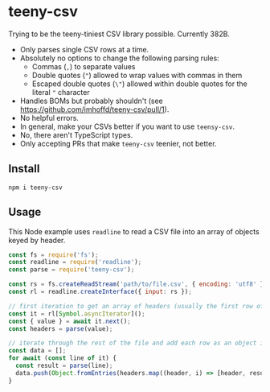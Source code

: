 # teeny-csv

Trying to be the teeny-tiniest CSV library possible. Currently 382B.

- Only parses single CSV rows at a time.
- Absolutely no options to change the following parsing rules:
  - Commas (`,`) to separate values
  - Double quotes (`"`) allowed to wrap values with commas in them
  - Escaped double quotes (`\"`) allowed within double quotes for the literal `"` character
- Handles BOMs but probably shouldn't (see https://github.com/imhoffd/teeny-csv/pull/1).
- No helpful errors.
- In general, make your CSVs better if you want to use `teensy-csv`.
- No, there aren't TypeScript types.
- Only accepting PRs that make `teeny-csv` teenier, not better.

## Install

```
npm i teeny-csv
```

## Usage

This Node example uses `readline` to read a CSV file into an array of objects keyed by header.

```javascript
const fs = require('fs');
const readline = require('readline');
const parse = require('teeny-csv');

const rs = fs.createReadStream('path/to/file.csv', { encoding: 'utf8' });
const rl = readline.createInterface({ input: rs });

// first iteration to get an array of headers (usually the first row of CSV files)
const it = rl[Symbol.asyncIterator]();
const { value } = await it.next();
const headers = parse(value);

// iterate through the rest of the file and add each row as an object in our data array
const data = [];
for await (const line of it) {
  const result = parse(line);
  data.push(Object.fromEntries(headers.map((header, i) => [header, result[i]])));
}
```
